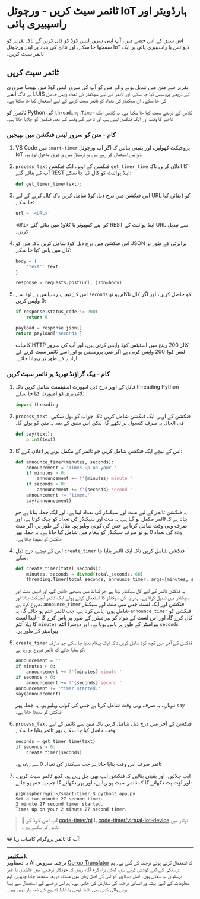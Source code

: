 <!--
CO_OP_TRANSLATOR_METADATA:
{
  "original_hash": "64ad4ddb4de81a18b7252e968f10b404",
  "translation_date": "2025-08-27T00:07:35+00:00",
  "source_file": "6-consumer/lessons/3-spoken-feedback/single-board-computer-set-timer.md",
  "language_code": "ur"
}
-->
# ٹائمر سیٹ کریں - ورچوئل IoT ہارڈویئر اور راسپبیری پائی

اس سبق کے اس حصے میں، آپ اپنی سرور لیس کوڈ کو کال کریں گے تاکہ تقریر کو سمجھا جا سکے، اور نتائج کی بنیاد پر اپنے ورچوئل IoT ڈیوائس یا راسپبیری پائی پر ایک ٹائمر سیٹ کریں۔

## ٹائمر سیٹ کریں

تقریر سے متن میں تبدیل ہونے والے متن کو آپ کی سرور لیس کوڈ میں بھیجنا ضروری ہے تاکہ اسے LUIS کے ذریعے پروسیس کیا جا سکے، اور ٹائمر کے لیے سیکنڈز کی تعداد واپس حاصل کی جا سکے۔ ان سیکنڈز کی تعداد کو ٹائمر سیٹ کرنے کے لیے استعمال کیا جا سکتا ہے۔

ٹائمرز کو Python کی `threading.Timer` کلاس کے ذریعے سیٹ کیا جا سکتا ہے۔ یہ کلاس ایک تاخیر کا وقت اور ایک فنکشن لیتی ہے، اور تاخیر کے وقت کے بعد، فنکشن کو چلایا جاتا ہے۔

### کام - متن کو سرور لیس فنکشن میں بھیجیں

1. VS Code میں `smart-timer` پروجیکٹ کھولیں، اور یقینی بنائیں کہ اگر آپ ورچوئل IoT ڈیوائس استعمال کر رہے ہیں تو ٹرمینل میں ورچوئل ماحول لوڈ ہو۔

1. `process_text` فنکشن کے اوپر، ایک فنکشن `get_timer_time` کا اعلان کریں تاکہ آپ کے بنائے گئے REST اینڈ پوائنٹ کو کال کیا جا سکے:

    ```python
    def get_timer_time(text):
    ```

1. اس فنکشن میں درج ذیل کوڈ شامل کریں تاکہ کال کرنے کے لیے URL کو ڈیفائن کیا جا سکے:

    ```python
    url = '<URL>'
    ```

    `<URL>` کو اپنے کمپیوٹر یا کلاؤڈ میں بنائے گئے REST اینڈ پوائنٹ کے URL سے تبدیل کریں۔

1. اس فنکشن میں درج ذیل کوڈ شامل کریں تاکہ متن کو JSON پراپرٹی کے طور پر کال میں پاس کیا جا سکے:

    ```python
    body = {
        'text': text
    }
    
    response = requests.post(url, json=body)
    ```

1. اس کے نیچے، رسپانس پے لوڈ سے `seconds` کو حاصل کریں، اور اگر کال ناکام ہو تو 0 واپس کریں:

    ```python
    if response.status_code != 200:
        return 0
    
    payload = response.json()
    return payload['seconds']
    ```

    کامیاب HTTP کالز 200 رینج میں اسٹیٹس کوڈ واپس کرتی ہیں، اور آپ کی سرور لیس کوڈ 200 واپس کرتی ہے اگر متن پروسیس ہو اور اسے ٹائمر سیٹ کرنے کے ارادے کے طور پر پہچانا جائے۔

### کام - بیک گراؤنڈ تھریڈ پر ٹائمر سیٹ کریں

1. فائل کے اوپر درج ذیل امپورٹ اسٹیٹمنٹ شامل کریں تاکہ threading Python لائبریری کو امپورٹ کیا جا سکے:

    ```python
    import threading
    ```

1. `process_text` فنکشن کے اوپر، ایک فنکشن شامل کریں تاکہ جواب کو بول سکیں۔ فی الحال یہ صرف کنسول پر لکھے گا، لیکن اس سبق کے بعد یہ متن کو بولے گا۔

    ```python
    def say(text):
        print(text)
    ```

1. اس کے نیچے ایک فنکشن شامل کریں جو ٹائمر کے مکمل ہونے پر اعلان کرے گا:

    ```python
    def announce_timer(minutes, seconds):
        announcement = 'Times up on your '
        if minutes > 0:
            announcement += f'{minutes} minute '
        if seconds > 0:
            announcement += f'{seconds} second '
        announcement += 'timer.'
        say(announcement)
    ```

    یہ فنکشن ٹائمر کے لیے منٹ اور سیکنڈز کی تعداد لیتا ہے، اور ایک جملہ بناتا ہے جو بتاتا ہے کہ ٹائمر مکمل ہو گیا ہے۔ یہ منٹ اور سیکنڈز کی تعداد کو چیک کرتا ہے، اور صرف وہی وقت شامل کرتا ہے جس کی کوئی ویلیو ہو۔ مثال کے طور پر، اگر منٹ کی تعداد 0 ہو تو صرف سیکنڈز کو پیغام میں شامل کیا جاتا ہے۔ یہ جملہ پھر `say` فنکشن کو بھیجا جاتا ہے۔

1. اس کے نیچے، درج ذیل `create_timer` فنکشن شامل کریں تاکہ ایک ٹائمر بنایا جا سکے:

    ```python
    def create_timer(total_seconds):
        minutes, seconds = divmod(total_seconds, 60)
        threading.Timer(total_seconds, announce_timer, args=[minutes, seconds]).start()
    ```

    یہ فنکشن ٹائمر کے لیے کل سیکنڈز لیتا ہے جو کمانڈ میں بھیجے جائیں گے، اور انہیں منٹ اور سیکنڈز میں تبدیل کرتا ہے۔ پھر یہ کل سیکنڈز کا استعمال کرتے ہوئے ایک ٹائمر آبجیکٹ بناتا اور شروع کرتا ہے، `announce_timer` فنکشن اور ایک لسٹ جس میں منٹ اور سیکنڈز شامل ہوں، پاس کرتا ہے۔ جب ٹائمر ختم ہو جائے گا، یہ `announce_timer` فنکشن کو کال کرے گا، اور اس لسٹ کے مواد کو پیرامیٹرز کے طور پر پاس کرے گا - لہذا لسٹ کا پہلا آئٹم `minutes` پیرامیٹر کے طور پر پاس ہوتا ہے، اور دوسرا آئٹم `seconds` پیرامیٹر کے طور پر۔

1. `create_timer` فنکشن کے آخر میں کچھ کوڈ شامل کریں تاکہ ایک پیغام بنایا جا سکے جو صارف کو بتایا جائے کہ ٹائمر شروع ہو رہا ہے:

    ```python
    announcement = ''
    if minutes > 0:
        announcement += f'{minutes} minute '
    if seconds > 0:
        announcement += f'{seconds} second '    
    announcement += 'timer started.'
    say(announcement)
    ```

    دوبارہ، یہ صرف وہی وقت شامل کرتا ہے جس کی کوئی ویلیو ہو۔ یہ جملہ پھر `say` فنکشن کو بھیجا جاتا ہے۔

1. `process_text` فنکشن کے آخر میں درج ذیل شامل کریں تاکہ متن سے ٹائمر کے لیے وقت حاصل کیا جا سکے، پھر ٹائمر بنایا جا سکے:

    ```python
    seconds = get_timer_time(text)
    if seconds > 0:
        create_timer(seconds)
    ```

    ٹائمر صرف اس وقت بنایا جاتا ہے جب سیکنڈز کی تعداد 0 سے زیادہ ہو۔

1. ایپ چلائیں، اور یقینی بنائیں کہ فنکشن ایپ بھی چل رہی ہو۔ کچھ ٹائمر سیٹ کریں، اور آؤٹ پٹ دکھائے گا کہ ٹائمر سیٹ ہو رہا ہے، اور پھر دکھائے گا جب یہ ختم ہو جائے:

    ```output
    pi@raspberrypi:~/smart-timer $ python3 app.py 
    Set a two minute 27 second timer.
    2 minute 27 second timer started.
    Times up on your 2 minute 27 second timer.
    ```

> 💁 آپ اس کوڈ کو [code-timer/pi](../../../../../6-consumer/lessons/3-spoken-feedback/code-timer/pi) یا [code-timer/virtual-iot-device](../../../../../6-consumer/lessons/3-spoken-feedback/code-timer/virtual-iot-device) فولڈر میں تلاش کر سکتے ہیں۔

😀 آپ کا ٹائمر پروگرام کامیاب رہا!

---

**ڈسکلیمر**:  
یہ دستاویز AI ترجمہ سروس [Co-op Translator](https://github.com/Azure/co-op-translator) کا استعمال کرتے ہوئے ترجمہ کی گئی ہے۔ ہم درستگی کے لیے کوشش کرتے ہیں، لیکن براہ کرم آگاہ رہیں کہ خودکار ترجمے میں غلطیاں یا غیر درستیاں ہو سکتی ہیں۔ اصل دستاویز کو اس کی اصل زبان میں مستند ذریعہ سمجھا جانا چاہیے۔ اہم معلومات کے لیے، پیشہ ور انسانی ترجمہ کی سفارش کی جاتی ہے۔ ہم اس ترجمے کے استعمال سے پیدا ہونے والی کسی بھی غلط فہمی یا غلط تشریح کے ذمہ دار نہیں ہیں۔